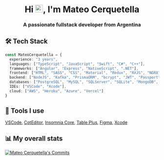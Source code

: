 <h1 align="center">Hi <img src="https://media.giphy.com/media/hvRJCLFzcasrR4ia7z/giphy.gif" width="25px">, I'm Mateo Cerquetella</h1>
<h3 align="center">A passionate fullstack developer from Argentina</h3>


<h2>🛠️ Tech Stack</h2>

```Typescript
const MateoCerquetella = {
  experience: "3 years",
  languages: ["TypeScript", "JavaScript", "Swift", "C#", "C++"],
  frameworks: ["Angular", "Express", "NativeScript", ".NET"],
  frontend: ["HTML", "SASS", "CSS", "Material", "Redux", "RXJS", "NGRX"],
  backend: ["NodeJS", "Kafka", "PrismaORM", "bcrypt", "JWT", "Passport"],
  databases: ["PostgreSQL", "MySQL", "SQLServer", "SQLite", "MongoDB", "Redis"],
  IDEs: ["VSCode", "Xcode"],
  cloud: ["AWS", "Heroku", "Azure", "Vercel"]
}
```
<h2>🔧 Tools I use</h2>
<p><a href="https://code.visualstudio.com">VSCode</a>, <a href="https://coteditor.com/">CotEditor</a>, <a href="https://insomnia.rest/download/">Insomnia Core</a>, <a href="https://tableplus.com">Table Plus</a>, <a href="https://www.figma.com">Figma</a>, <a href="https://developer.apple.com/xcode/">Xcode</a></p>
<h2>📊 My overall stats</h2>
<a href="https://github.com/MateoCerquetella">
  <img src="https://github-readme-streak-stats.herokuapp.com/?user=mateocerquetella&theme=dark&background=0D1117" alt="Mateo Cerquetella's Commits" />
  <br>
</a>
